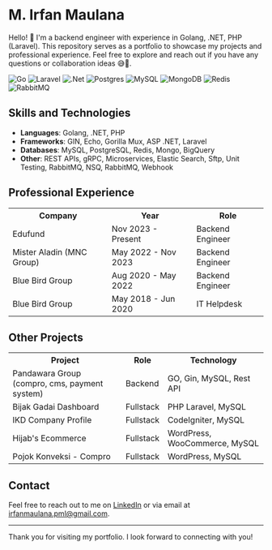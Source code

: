 # M. Irfan Maulana

Hello! 👋 I'm a backend engineer with experience in Golang, .NET, PHP (Laravel). This repository serves as a portfolio to showcase my projects and professional experience. Feel free to explore and reach out if you have any questions or collaboration ideas 😅🤘.

![Go](https://img.shields.io/badge/go-%2300ADD8.svg?style=for-the-badge&logo=go&logoColor=white)
![Laravel](https://img.shields.io/badge/laravel-%23FF2D20.svg?style=for-the-badge&logo=laravel&logoColor=white)
![.Net](https://img.shields.io/badge/.NET-5C2D91?style=for-the-badge&logo=.net&logoColor=white)
![Postgres](https://img.shields.io/badge/postgres-%23316192.svg?style=for-the-badge&logo=postgresql&logoColor=white)
![MySQL](https://img.shields.io/badge/mysql-4479A1.svg?style=for-the-badge&logo=mysql&logoColor=white)
![MongoDB](https://img.shields.io/badge/MongoDB-%234ea94b.svg?style=for-the-badge&logo=mongodb&logoColor=white)
![Redis](https://img.shields.io/badge/redis-%23DD0031.svg?style=for-the-badge&logo=redis&logoColor=white)
![RabbitMQ](https://img.shields.io/badge/Rabbitmq-FF6600?style=for-the-badge&logo=rabbitmq&logoColor=white)

## Skills and Technologies

- **Languages**: Golang, .NET, PHP
- **Frameworks**: GIN, Echo, Gorilla Mux, ASP .NET, Laravel
- **Databases**: MySQL, PostgreSQL, Redis, Mongo, BigQuery
- **Other**: REST APIs, gRPC, Microservices, Elastic Search, Sftp, Unit Testing, RabbitMQ, NSQ, RabbitMQ, Webhook


## Professional Experience
<table>
  <tr>
    <th>Company</th>
    <th>Year</th>
    <th>Role</th>
  </tr>
  <tr>
    <td>Edufund</td>
    <td>Nov 2023 - Present</td>
    <td>Backend Engineer</td>
  </tr>
  <tr>
    <td>Mister Aladin (MNC Group)</td>
    <td>May 2022 - Nov 2023</td>
    <td>Backend Engineer</td>
  </tr>
  <tr>
    <td>Blue Bird Group</td>
    <td>Aug 2020 - May 2022</td>
    <td>Backend Engineer</td>
  </tr>
  <tr>
    <td>Blue Bird Group</td>
    <td>May 2018 - Jun 2020</td>
    <td>IT Helpdesk</td>
  </tr>
</table>

## Other Projects
<table>
  <tr>
    <th>Project</th>
    <th>Role</th>
    <th>Technology</th>
  </tr>
  <tr>
    <td>Pandawara Group (compro, cms, payment system)</td>
    <td>Backend</td>
    <td>GO, Gin, MySQL, Rest API</td>
  </tr>
  <tr>
    <td>Bijak Gadai Dashboard</td>
    <td>Fullstack</td>
    <td>PHP Laravel, MySQL</td>
  </tr>
  <tr>
    <td>IKD Company Profile</td>
    <td>Fullstack</td>
    <td>CodeIgniter, MySQL</td>
  </tr>
  <tr>
    <td>Hijab's Ecommerce</td>
    <td>Fullstack</td>
    <td>WordPress, WooCommerce, MySQL</td>
  </tr>
  <tr>
    <td>Pojok Konveksi - Compro</td>
    <td>Fullstack</td>
    <td>WordPress, MySQL</td>
  </tr>
</table>


## Contact

Feel free to reach out to me on [LinkedIn](https://linkedin.com/in/irfanmaulana11) or via email at irfanmaulana.pml@gmail.com.

---

Thank you for visiting my portfolio. I look forward to connecting with you!